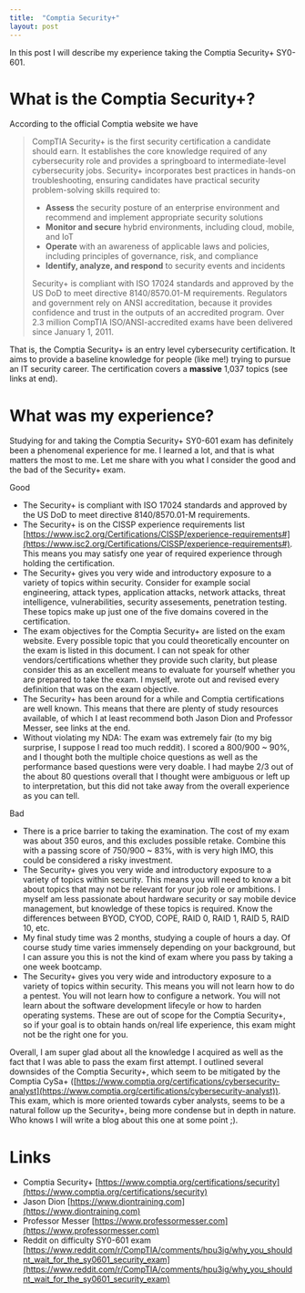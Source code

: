 ```yaml
---
title:  "Comptia Security+"
layout: post
---
```


In this post I will describe my experience taking the Comptia Security+ SY0-601.


# What is the Comptia Security+?

According to the official Comptia website we have

> CompTIA Security+ is the first security certification a candidate should earn. It establishes the core knowledge required of any cybersecurity role and provides a springboard to intermediate-level cybersecurity jobs. Security+ incorporates best practices in hands-on troubleshooting, ensuring candidates have practical security problem-solving skills required to: 
> - **Assess** the security posture of an enterprise environment and recommend and implement appropriate security solutions
> - **Monitor and secure** hybrid environments, including cloud, mobile, and IoT
> - **Operate** with an awareness of applicable laws and policies, including principles of governance, risk, and compliance
> - **Identify, analyze, and respond** to security events and incidents
> 
> Security+ is compliant with ISO 17024 standards and approved by the US DoD to meet directive 8140/8570.01-M requirements. Regulators and government rely on ANSI accreditation, because it provides confidence and trust in the outputs of an accredited program. Over 2.3 million CompTIA ISO/ANSI-accredited exams have been delivered since January 1, 2011.

That is, the Comptia Security+ is an entry level cybersecurity certification. It aims to provide a baseline knowledge for people (like me!) trying to pursue an IT security career. The certification covers a **massive** 1,037 topics (see links at end).

# What was my experience?

Studying for and taking the Comptia Security+ SY0-601 exam has definitely been a phenomenal experience for me. I learned a lot, and that is what matters the most to me. Let me share with you what I consider the good and the bad of the Security+ exam.

Good
- The Security+ is compliant with ISO 17024 standards and approved by the US DoD to meet directive 8140/8570.01-M requirements. 
- The Security+ is on the CISSP experience requirements list [https://www.isc2.org/Certifications/CISSP/experience-requirements#](https://www.isc2.org/Certifications/CISSP/experience-requirements#). This means you may satisfy one year of required experience through holding the certification.
- The Security+ gives you very wide and introductory exposure to a variety of topics within security. Consider for example social engineering, attack types, application attacks, network attacks, threat intelligence, vulnerabilities, security assesements, penetration testing. These topics make up just one of the five domains covered in the certification.
- The exam objectives for the Comptia Security+ are listed on the exam website. Every possible topic that you could theoretically encounter on the exam is listed in this document. I can not speak for other vendors/certifications whether they provide such clarity, but please consider this as an excellent means to evaluate for yourself whether you are prepared to take the exam. I myself, wrote out and revised every definition that was on the exam objective.
- The Security+ has been around for a while and Comptia certifications are well known. This means that there are plenty of study resources available, of which I at least recommend both Jason Dion and Professor Messer, see links at the end.
- Without violating my NDA: The exam was extremely fair (to my big surprise, I suppose I read too much reddit). I scored a 800/900 ~ 90%, and I thought both the multiple choice questions as well as the performance based questions were very doable. I had maybe 2/3 out of the about 80 questions overall that I thought were ambiguous or left up to interpretation, but this did not take away from the overall experience as you can tell.

Bad
- There is a price barrier to taking the examination. The cost of my exam was about 350 euros, and this excludes possible retake. Combine this with a passing score of 750/900 ~ 83%, with is very high IMO, this could be considered a risky investment.  
- The Security+ gives you very wide and introductory exposure to a variety of topics within security. This means you will need to know a bit about topics that may not be relevant for your job role or ambitions. I myself am less passionate about hardware security or say mobile device management, but knowledge of these topics is required. Know the differences between BYOD, CYOD, COPE, RAID 0, RAID 1, RAID 5, RAID 10, etc.
- My final study time was 2 months, studying a couple of hours a day. Of course study time varies immensely depending on your background, but I can assure you this is not the kind of exam where you pass by taking a one week bootcamp.
- The Security+ gives you very wide and introductory exposure to a variety of topics within security. This means you will not learn how to do a pentest. You will not learn how to configure a network. You will not learn about the software development lifecyle or how to harden operating systems. These are out of scope for the Comptia Security+, so if your goal is to obtain hands on/real life experience, this exam might not be the right one for you.

Overall, I am super glad about all the knowledge I acquired as well as the fact that I was able to pass the exam first attempt. I outlined several downsides of the Comptia Security+, which seem to be mitigated by the Comptia CySa+ ([https://www.comptia.org/certifications/cybersecurity-analyst](https://www.comptia.org/certifications/cybersecurity-analyst)). This exam, which is more oriented towards cyber analysts, seems to be a natural follow up the Security+, being more condense but in depth in nature. Who knows I will write a blog about this one at some point ;).

# Links
- Comptia Security+ [https://www.comptia.org/certifications/security](https://www.comptia.org/certifications/security)
- Jason Dion [https://www.diontraining.com](https://www.diontraining.com)
- Professor Messer [https://www.professormesser.com](https://www.professormesser.com)
- Reddit on difficulty SY0-601 exam [https://www.reddit.com/r/CompTIA/comments/hpu3ig/why_you_shouldnt_wait_for_the_sy0601_security_exam](https://www.reddit.com/r/CompTIA/comments/hpu3ig/why_you_shouldnt_wait_for_the_sy0601_security_exam)
